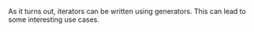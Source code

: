 As it turns out, iterators can be written using generators. This can lead to some interesting use cases.
